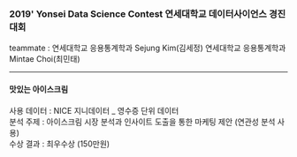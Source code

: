 ### 2019' Yonsei Data Science Contest 연세대학교 데이터사이언스 경진대회
teammate : 
연세대학교 응용통계학과 Sejung Kim(김세정)
연세대학교 응용통계학과 Mintae Choi(최민태)
* * *
#### 맛있는 아이스크림
사용 데이터 : NICE 지니데이터 _ 영수증 단위 데이터  
분석 주제 : 아이스크림 시장 분석과 인사이트 도출을 통한 마케팅 제안 (연관성 분석 사용)  
수상 결과 : 최우수상 (150만원)  
